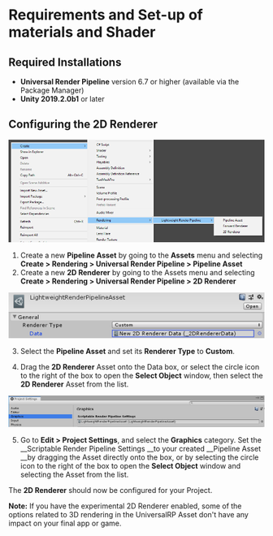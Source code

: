 # Requirements and Set-up of materials and Shader

## Required Installations

- __Universal Render Pipeline__ version 6.7 or higher (available via the Package Manager)
- __Unity 2019.2.0b1__ or later

## Configuring the 2D Renderer

![](images\image_2.png)

1. Create a new __Pipeline Asset__ by going to the __Assets__ menu and selecting __Create > Rendering > Universal Render Pipeline > Pipeline Asset__
2. Create a new __2D Renderer__ by going to  the Assets menu and selecting __Create > Rendering > Universal Render Pipeline > 2D Renderer__

![](images\image_3.png)

3. Select the __Pipeline Asset__ and set its __Renderer Type__ to __Custom__.

4. Drag the __2D Renderer__ Asset onto the Data box, or select the circle icon to the right of the box to open the __Select Object__ window, then select the __2D Renderer__ Asset from the list.

![](images\image_4.png)

5. Go to __Edit > Project Settings__, and select the __Graphics__ category. Set the __Scriptable Render Pipeline Settings __to your created __Pipeline Asset __by dragging the Asset directly onto the box, or by selecting the circle icon to the right of the box to open the __Select Object__ window and selecting the Asset from the list.

The __2D Renderer__ should now be configured for your Project.


**Note:** If you have the experimental 2D Renderer enabled, some of the options related to 3D rendering in the UniversalRP Asset don't have any impact on your final app or game.

